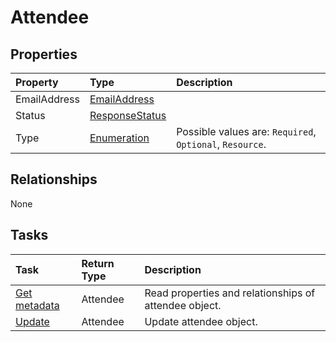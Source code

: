 # Attendee



## Properties
| Property	   | Type	|Description|
|:---------------|:--------|:----------|
|EmailAddress|[EmailAddress](emailaddress.md)||
|Status|[ResponseStatus](responsestatus.md)||
|Type|[Enumeration](enumeration.md)| Possible values are: `Required`, `Optional`, `Resource`.|

## Relationships
None


## Tasks

| Task		   | Return Type	|Description|
|:---------------|:--------|:----------|
|[Get metadata](../api/attendee_get.md) | Attendee |Read properties and relationships of attendee object.|
|[Update](../api/attendee_update.md) | Attendee	|Update attendee object. |
